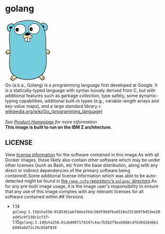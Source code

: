 # golang</br>
![logo](https://raw.githubusercontent.com/docker-library/docs/01c12653951b2fe592c1f93a13b4e289ada0e3a1/golang/logo.png)</br>
Go (a.k.a., Golang) is a programming language first developed at Google. It is a statically-typed language with syntax loosely derived from C, but with additional features such as garbage collection, type safety, some dynamic-typing capabilities, additional built-in types (e.g., variable-length arrays and key-value maps), and a large standard library.> [wikipedia.org/wiki/Go_(programming_language)](http://en.wikipedia.org/wiki/Go_%28programming_language%29)</br></br>
_See [Product Homepage](src) for more information_</br>
**This image is built to run on the IBM Z architecture.**</br>
## LICENSE</br>
View [license information](http://golang.org/LICENSE) for the software contained in this image.As with all Docker images, these likely also contain other software which may be under other licenses (such as Bash, etc from the base distribution, along with any direct or indirect dependencies of the primary software being contained).Some additional license information which was able to be auto-detected might be found in [the `repo-info` repository's `golang/` directory](https://github.com/docker-library/repo-info/tree/master/repos/golang).As for any pre-built image usage, it is the image user's responsibility to ensure that any use of this image complies with any relevant licenses for all software contained within.## Versions</br>
-  1.14 `golang:1.15@sha256:0185361abf4deaf64c50df9b9fbad510e25536979d53ee20ad45c0f230c1cf37`-  1.15`golang:1.14@sha256:01ab009f174347c4acfb5b2f9ea5668cdf63642648b16999a9d72c29c656f939`
